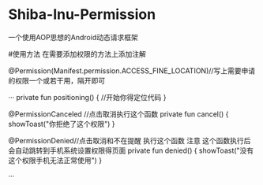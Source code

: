 # Shiba-Inu-Permission
一个使用AOP思想的Android动态请求框架


#使用方法
在需要添加权限的方法上添加注解 

@Permission(Manifest.permission.ACCESS_FINE_LOCATION)//写上需要申请的权限一个或若干用，隔开即可


    
 ···
 private fun positioning() {
        //开始你得定位代码
    }
 
 
 @PermissionCanceled //点击取消执行这个函数
private fun cancel() {
        showToast("你拒绝了这个权限")
    }


@PermissionDenied//点击取消和不在提醒 执行这个函数 注意 这个函数执行后 会自动跳转到手机系统设置权限得页面
private fun denied() {
        showToast("没有这个权限手机无法正常使用")
    }
 
 
 ···
